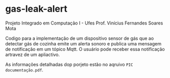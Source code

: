 # gas-leak-alert

Projeto Integrado em Computação I - Ufes
Prof. Vinícius Fernandes Soares Mota

Codigo para a implementação de um dispositivo sensor de gás que ao detectar gás de cozinha emite um alerta sonoro e publica uma mensagem de notificação em um tópico Mqtt. O usuário pode receber essa notificação artravez de um apliactivo.

As informações detalhadas dop porjeto estão no aqruivo ```PIC documentação.pdf```.



